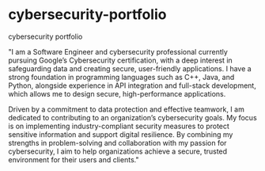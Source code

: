 # cybersecurity-portfolio
cybersecurity portfolio
  
"I am a Software Engineer and cybersecurity professional currently pursuing Google’s Cybersecurity certification, with a deep interest in safeguarding data and creating secure, user-friendly applications.
I have a strong foundation in programming languages such as C++, Java, and Python, alongside experience in API integration and full-stack development, which allows me to design secure, high-performance applications.

Driven by a commitment to data protection and effective teamwork, I am dedicated to contributing to an organization’s cybersecurity goals. My focus is on implementing industry-compliant security measures to protect sensitive information and support digital resilience.
By combining my strengths in problem-solving and collaboration with my passion for cybersecurity, I aim to help organizations achieve a secure, trusted environment for their users and clients."
